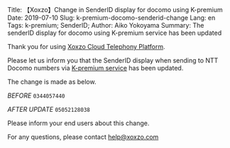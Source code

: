Title: 【Xoxzo】Change in SenderID display for docomo using K-premium
Date: 2019-07-10 
Slug: k-premium-docomo-senderid-change
Lang: en
Tags: k-premium; SenderID; 
Author: Aiko Yokoyama
Summary: The senderID display for docomo using K-premium service has been updated

Thank you for using [Xoxzo Cloud Telephony Platform](https://www.xoxzo.com/en/).

Please let us inform you that the SenderID display when sending to NTT Docomo numbers
via [K-premium service](https://help.xoxzo.com/en/xoxzo-cloud-telephony-platform/articles/the-k-premium-service/) 
has been updated.

The change is made as below.

*BEFORE*
`
0344057440
`

*AFTER UPDATE*
`
05052128038
`

Please inform your end users about this change.


For any questions, please contact help@xoxzo.com

